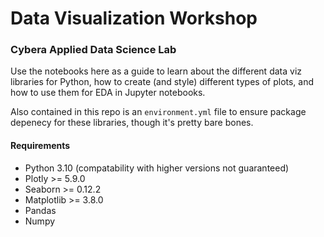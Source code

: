 # Data Visualization Workshop
### Cybera Applied Data Science Lab

Use the notebooks here as a guide to learn about the different data viz libraries for Python, how to create (and style) different types of plots, and how to use them for EDA in Jupyter notebooks.

Also contained in this repo is an `environment.yml` file to ensure package depenecy for these libraries, though it's pretty bare bones. 

#### Requirements
- Python 3.10 (compatability with higher versions not guaranteed)
- Plotly >= 5.9.0
- Seaborn >= 0.12.2
- Matplotlib >= 3.8.0
- Pandas
- Numpy